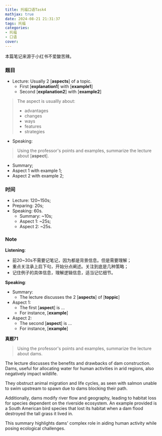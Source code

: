 ```yaml
---
title: 托福口语Task4
mathjax: true
date: 2024-08-21 21:31:37
tags: 托福
categories:
- 托福
- 口语
cover:
---
```

本篇笔记来源于小红书不爱酸苦辣。

### 题目
- Lecture: Usually 2 [**aspects**] of a topic.
  - First [**explanation1**] with [**example1**]
  - Second [**explanation2**] with [**example2**]
> The aspect is usuallly about:
> - advantages
> - changes
> - ways
> - features
> - strategies
- Speaking:
> Using the professor's points and examples, summarize the lecture about [**aspect**].
  -  Summary;
  -  Aspect 1 with example 1;
  -  Aspect 2 with example 2;
### 时间
- Lecture: 120~150s;
- Preparing: 20s;
- Speaking: 60s.
  - Summary: ~10s;
  - Aspect 1: ~25s;
  - Aspect 2: ~25s.

### Note

**Listening**:
- 前20~30s不需要记笔记，因为都是背景信息。但是需要理解；
- 重点关注承上启下句，开始分点阐述。关注到底是几种策略；
- 记住例子的具体信息，理解逻辑信息，适当记忆细节。

**Speaking**:
- Summary:
  - The lecture discusses the 2 [**aspects**] of [**toppic**]
- Aspect 1:
  - The first [**aspect**] is ...
  - For instance, [**example**]
- Aspect 2:
  - The second [**aspect**] is ...
  - For instance, [**example**]


**真题71**

> Using the professor's points and examples, summarize the lecture about dams.

The lecture discusses the benefits and drawbacks of dam construction. Dams, useful for allocating water for human activities in arid regions, also negatively impact wildlife. 

They obstruct animal migration and life cycles, as seen with salmon unable to swim upstream to spawn due to dams blocking their path. 

Additionally, dams modify river flow and geography, leading to habitat loss for species dependent on the riverside ecosystem. An example provided is a South American bird species that lost its habitat when a dam flood destroyed the tall grass it lived in. 

This summary highlights dams' complex role in aiding human activity while posing ecological challenges.
